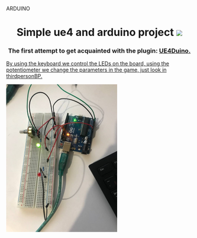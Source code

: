 ARDUINO
<h1 align="center"> Simple ue4 and arduino project <img src="https://github.com/blackcater/blackcater/raw/main/images/Hi.gif" height="32"/></h1>
<h3 align="center">The first attempt to get acquainted with the plugin: <a href="https://github.com/RVillani/UE4Duino" target="_blank"> UE4Duino.</h3>

By using the keyboard we control the LEDs on the board, using the potentiometer we change the parameters in the game, just look in thirdpersonBP.


<img src="https://github.com/iceman2146/ARDUINO/blob/main/1441897d-7b75-49e3-a562-0f114c0c3f6b.png" alt="drawing" height="400"/>
